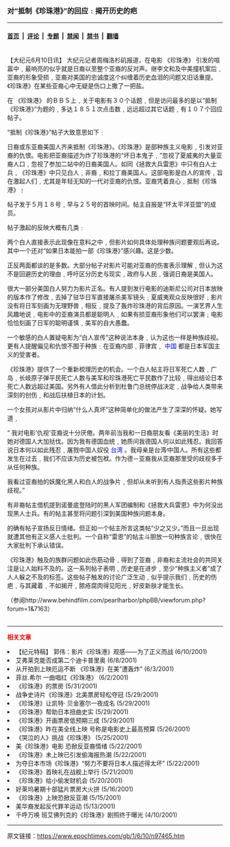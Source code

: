 ### 对“抵制《珍珠港》”的回应﹕揭开历史的疤

---

#### [首页](../../../..?n97465) &nbsp;|&nbsp; [评论](../../../../../epoch-comment?n97465) &nbsp;|&nbsp; [专题](../../../../../epoch-special?n97465) &nbsp;|&nbsp; [禁闻](../../../../../epoch-news?n97465) &nbsp;|&nbsp; [禁书](../../../../../books?n97465) &nbsp;|&nbsp; [翻墙](https://github.com/gfw-breaker/nogfw/blob/master/README.md?n97465)


<div class="post_content" id="artbody" itemprop="articleBody">
 <!-- article content begin -->
 <p>
  <font color="#ffffff">
   (http://www.epochtimes.com)
  </font>
  <br/>
  【大纪元6月10日讯】 大纪元记者周梅洛杉矶报道，在电影
  <ok href="https://www.epochtimes.com/gb/tag/%E3%80%8A%E7%8F%8D%E7%8F%A0%E6%B8%AF%E3%80%8B.html">
   《珍珠港》
  </ok>
  引发的喧嚣中﹐最响亮的似乎就是日裔以至整个亚裔的反对声。继李文和及中美撞机案后﹐亚裔的形象受损﹐亚裔对美国的忠诚度这个纠缠着历史血泪的问题又旧话重提。《珍珠港》在某些亚裔心中无疑是伤口上撒了一把盐。
 </p>
 <p>
  在
  <ok href="https://www.epochtimes.com/gb/tag/%E3%80%8A%E7%8F%8D%E7%8F%A0%E6%B8%AF%E3%80%8B.html">
   《珍珠港》
  </ok>
  的ＢＢＳ上﹐关于电影有３０个话题﹐但是访问最多的是以“抵制《珍珠港》”为题的﹐多达１８５１次点击数﹐远远超过其它话题﹐有１０７个回应帖子。
 </p>
 <p>
  “抵制《珍珠港》”帖子大致意思如下﹕
 </p>
 <p>
  日裔或东亚裔美国人齐来抵制《珍珠港》。《珍珠港》是部种族主义电影﹐引发对亚裔的仇恨。电影把亚裔描述为炸了珍珠港的“坏日本鬼子﹐”忽视了夏威夷的大量亚裔人口﹐忽视了参加二站中的日裔美国人。如同《拯救大兵雷恩》中只有白人士兵﹐《珍珠港》中只见白人﹐非裔﹐和拉丁裔美国人。这部电影是白人的宣传﹐旨在激起人们﹐尤其是年轻无知的一代对亚裔的仇恨。亚裔凭着良心﹐抵制《珍珠港》﹗
 </p>
 <p>
  帖子发于５月１８号﹐早与２５号的首映时间。帖主自报是“环太平洋亚盟”的成员。
 </p>
 <p>
  帖子激起的反映大概有几类﹕
 </p>
 <p>
  两个白人直接表示此现像在意料之中﹐但影片如何具体处理种族问题要观后再说。其中一个还对“如果日本能拍一部《珍珠港》”感兴趣。这是少数。
 </p>
 <p>
  正反两面都谈的是多数。大部分帖子对影片可能对亚裔的伤害表示理解﹐但认为这不是回避历史的理由﹐呼吁区分历史与现实﹐政府与人民﹐强调日裔是美国人。
 </p>
 <p>
  很大一部分美国白人努力为影片正名。有人提到发行电影的迪斯尼公司对日本放映的版本作了修改﹐去掉了驻华日军直接屠杀美军镜头﹔夏威夷观众反映很好﹔影片没有将日军刻画为无理野兽﹐相反﹐提及了轰炸珍珠港的背后原因。一演艺界人生风趣地说﹐电影中的亚裔演员都是聪明人﹐如果有损亚裔形象他们可以罢演﹔电影恰恰刻画了日军的聪明谨慎﹐美军的自大愚蠢。
 </p>
 <p>
  一个敏感的白人置疑电影为“白人宣传”这种说法本身﹐认为这也一样是种族歧视。更有人提醒偏见和仇恨不囿于种族﹕在亚裔内部﹐菲律宾﹐
  <ok href="http://www3.epochtimes.com/news/epochnews/main/2.html">
   <font color="blue">
    中国
   </font>
  </ok>
  都是日本军国主义的受害者。
 </p>
 <p>
  《珍珠港》提供了一个重新梳理历史的机会。一个白人帖主将日军死亡人数﹐广岛﹐长岐原子弹平民死亡人数与美军和珍珠港死亡平民数作了比较﹐得出结论日本死亡人数远超过美国。另外有人借此分析到杜鲁门总统停战决定﹐战争给人类带来深刻的创伤﹐和战后扶植日本的计划。
 </p>
 <p>
  一个女孩对从影片中归纳“什么人真坏”这种简单化的做法产生了深深的怀疑。她写道﹐
 </p>
 <p>
  “ 我对电影‘仇视’亚裔说十分厌倦。两年前当我和一日裔朋友看《美丽的生活》时她对德国人大加挞伐。因为我有德国血统﹐她质问我德国人何以如此残忍。我回答说日本何以如此残忍﹐屠戮中国人奴役
  <ok href="http://www3.epochtimes.com/news/epochnews/main/3.html">
   <font color="blue">
    台湾
   </font>
  </ok>
  。我母亲是台湾∕中国人。所有这些都发生在过去﹐我们不应该为历史被包袱。作为德－亚裔我从亚裔那里受的歧视多于从任何种族。
 </p>
 <p>
  我看过亚裔拍的妖魔化黑人和白人的战争片﹐但却从未听到有人指责这些影片种族歧视。”
 </p>
 <p>
  有非裔帖主借机提到诺曼底登陆时的黑人军团编制和《拯救大兵雷恩》中为何没出现黑人士兵。有的帖主甚至将问题引深到美国种族问题本身。
 </p>
 <p>
  的确有帖子宣扬反日情绪。但正如一个帖主所言这类帖“少之又少。”而且一旦出现就遭其他有正义感人士批判。一个自称“雷恩”的帖主斗胆放一句种族言论﹐很快在大家批判下承认错误。
 </p>
 <p>
  《珍珠港》触及的族群问题如此伤筋动骨﹐得到了亚裔﹐非裔和主流社会的共同关注是让人始料不及的。这一系列帖子表明﹐历史是在进步﹐至少“种族主义者”成了人人躲之不及的标签。这些帖子触发的讨论广泛生动﹐似乎提示我们﹐历史的伤疤﹐与其藏着﹐不如揭开﹐脓疮腐肉得见阳光﹐好皮新肤才能生长。
 </p>
 <p>
  （参阅http://www.behindfilm.com/pearlharbor/phpBB/viewforum.php?forum=1&amp;7163）
  <br/>
  <font color="#ffffff">
   (http://www.dajiyuan.com)
  </font>
 </p>
 <hr/>
 <p>
  <b>
   <font color="red">
    相关文章
   </font>
  </b>
  <br/>
 </p>
 <li>
  <ok href="newscontent.asp?ID=97464" target="_blank">
   【纪元特稿】 郭伟：影片《珍珠港》观感——为了正义而战
  </ok>
  (6/10/2001)
  <li>
   <ok href="newscontent.asp?ID=96969" target="_blank">
    艾弗莱克能否成第二个迪卡普里奥
   </ok>
   (6/8/2001)
   <li>
    <ok href="newscontent.asp?ID=95002" target="_blank">
     从开拍到上映厄运不断 《珍珠港》在美”遭轰炸”
    </ok>
    (6/3/2001)
    <li>
     <ok href="newscontent.asp?ID=94557" target="_blank">
      菲丝.希尔 一曲唱红《珍珠港》
     </ok>
     (6/2/2001)
     <li>
      <ok href="newscontent.asp?ID=94112" target="_blank">
       《珍珠港》的票房
      </ok>
      (5/31/2001)
      <li>
       <ok href="newscontent.asp?ID=93429" target="_blank">
        战争史诗片《珍珠港》北美票房轻松夺冠
       </ok>
       (5/29/2001)
       <li>
        <ok href="newscontent.asp?ID=93359" target="_blank">
         《珍珠港》让凯特· 贝金塞尔一夜成名
        </ok>
        (5/29/2001)
        <li>
         <ok href="newscontent.asp?ID=93230" target="_blank">
          《珍珠港》帮助日本扭曲史实
         </ok>
         (5/29/2001)
         <li>
          <ok href="newscontent.asp?ID=93195" target="_blank">
           《珍珠港》开画票房低预期三成
          </ok>
          (5/29/2001)
          <li>
           <ok href="newscontent.asp?ID=92472" target="_blank">
            《珍珠港》昨在美全线上映 号称是电影史上最高预算
           </ok>
           (5/26/2001)
           <li>
            <ok href="newscontent.asp?ID=92202" target="_blank">
             《哭泣的人》挑战《珍珠港》
            </ok>
            (5/25/2001)
            <li>
             <ok href="newscontent.asp?ID=91381" target="_blank">
              美《珍珠港》电影 恐掀反亚裔情绪
             </ok>
             (5/22/2001)
             <li>
              <ok href="newscontent.asp?ID=91244" target="_blank">
               《珍珠港》未上映已引发偷海报热潮
              </ok>
              (5/22/2001)
              <li>
               <ok href="newscontent.asp?ID=91145" target="_blank">
                为夺日本市场《珍珠港》“努力不要将日本人描述得太坏”
               </ok>
               (5/22/2001)
               <li>
                <ok href="newscontent.asp?ID=90773" target="_blank">
                 《珍珠港》首映礼在战舰上举行
                </ok>
                (5/21/2001)
                <li>
                 <ok href="newscontent.asp?ID=90471" target="_blank">
                  《珍珠港》给小偷发财机会
                 </ok>
                 (5/20/2001)
                 <li>
                  <ok href="newscontent.asp?ID=89153" target="_blank">
                   好莱坞暑期十部猛片票房大火拼
                  </ok>
                  (5/16/2001)
                  <li>
                   <ok href="newscontent.asp?ID=88600" target="_blank">
                    《珍珠港》上映恐掀反亚潮
                   </ok>
                   (5/15/2001)
                   <li>
                    <ok href="newscontent.asp?ID=88090" target="_blank">
                     美华裔发起反代罪羊运动
                    </ok>
                    (5/13/2001)
                    <li>
                     <ok href="newscontent.asp?ID=74932" target="_blank">
                      千呼万唤  班艾佛列克的《珍珠港》剧照终于曝光
                     </ok>
                     (4/10/2001)
                     <br/>
                     <!-- article content end -->
                     <div id="below_article_ad">
                     </div>
                    </li>
                   </li>
                  </li>
                 </li>
                </li>
               </li>
              </li>
             </li>
            </li>
           </li>
          </li>
         </li>
        </li>
       </li>
      </li>
     </li>
    </li>
   </li>
  </li>
 </li>
</div>


---

原文链接：https://www.epochtimes.com/gb/1/6/10/n97465.htm